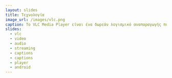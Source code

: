 ```yaml
---
layout: slides
title: Τεχνολογία 
image_url: /images/vlc.png
caption: Το VLC Media Player είναι ένα δωρεάν λογισμικό αναπαραγωγής πολυμέσων ανοιχτού κώδικα που επιτρέπει στους χρήστες να αναπαράγουν διάφορες μορφές ήχου και βίντεο, καθώς και DVD, CD και πρωτόκολλα ροής
slides:
  - vlc
  - video
  - audio
  - streaming 
  - captions 
  - captions
  - player
  - android
---
```


